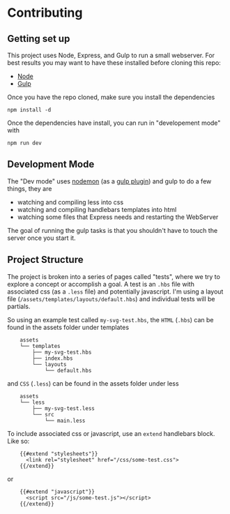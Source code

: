 # Contributing

## Getting set up

This project uses Node, Express, and Gulp to run a small webserver. For best results
you may want to have these installed before cloning this repo:

+ [Node](https://nodejs.org/)
+ [Gulp](http://gulpjs.com/)

Once you have the repo cloned, make sure you install the dependencies

`npm install -d`

Once the dependencies have install, you can run in "developement mode" with

`npm run dev`

## Development Mode

The "Dev mode" uses [nodemon](http://nodemon.io/) (as a [gulp plugin](https://www.npmjs.com/package/gulp-nodemon)) and gulp to do a few things, they are

+ watching and compiling less into css
+ watching and compiling handlebars templates into html
+ watching some files that Express needs and restarting the WebServer

The goal of running the gulp tasks is that you shouldn't have to touch the server once you start it.

## Project Structure

The project is broken into a series of pages called "tests", where we try to explore a concept or accomplish a goal. A test is an `.hbs` file with associated css (as a `.less` file) and potentially javascript. I'm using a layout file (`/assets/templates/layouts/default.hbs`) and individual tests will be partials.

So using an example test called `my-svg-test.hbs`, the `HTML` (`.hbs`) can be found in the assets folder under templates

```text
    assets
    └── templates
        ├── my-svg-test.hbs
        ├── index.hbs
        └── layouts
            └── default.hbs
```

and `CSS` (`.less`) can be found in the assets folder under less

```text
    assets
    └── less
        ├── my-svg-test.less
        └── src
            └── main.less
```

To include associated css or javascript, use an `extend` handlebars block. Like so:

```Handlebars
    {{#extend "stylesheets"}}
      <link rel="stylesheet" href="/css/some-test.css">
    {{/extend}}
```

or

```Handlebars
    {{#extend "javascript"}}
      <script src="/js/some-test.js"></script>
    {{/extend}}
```